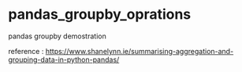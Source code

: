 # pandas_groupby_oprations
pandas groupby demostration

reference : https://www.shanelynn.ie/summarising-aggregation-and-grouping-data-in-python-pandas/
